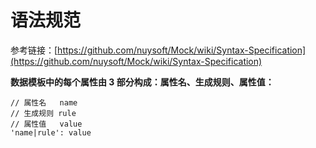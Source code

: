 # 语法规范

参考链接：[https://github.com/nuysoft/Mock/wiki/Syntax-Specification](https://github.com/nuysoft/Mock/wiki/Syntax-Specification)

**数据模板中的每个属性由 3 部分构成：属性名、生成规则、属性值：**

```
// 属性名   name
// 生成规则 rule
// 属性值   value
'name|rule': value
```




